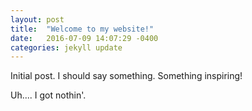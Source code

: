 ```yaml
---
layout: post
title:  "Welcome to my website!"
date:   2016-07-09 14:07:29 -0400
categories: jekyll update
---
```

Initial post. I should say something. Something inspiring!

Uh.... I got nothin'.
